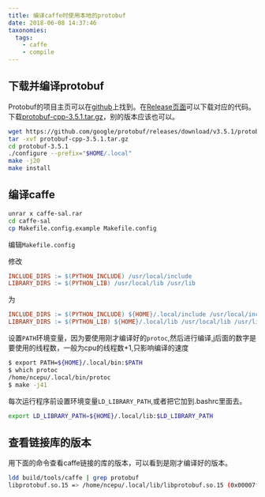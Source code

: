 ```yaml
---
title: 编译caffe时使用本地的protobuf
date: 2018-06-08 14:37:46
taxonomies:
  tags:
    - caffe
    - compile
---
```


## 下载并编译protobuf

Protobuf的项目主页可以在[github](https://github.com/google/protobuf)上找到。在[Release页面](https://github.com/google/protobuf/releases)可以下载对应的代码。下载[protobuf-cpp-3.5.1.tar.gz](https://github.com/google/protobuf/releases/download/v3.5.1/protobuf-cpp-3.5.1.tar.gz)，别的版本应该也可以。

```bash
wget https://github.com/google/protobuf/releases/download/v3.5.1/protobuf-cpp-3.5.1.tar.gz
tar -xvf protobuf-cpp-3.5.1.tar.gz
cd protobuf-3.5.1
./configure --prefix="$HOME/.local"
make -j20
make install
```

## 编译caffe

```bash
unrar x caffe-sal.rar
cd caffe-sal
cp Makefile.config.example Makefile.config
```

编辑`Makefile.config`

修改

```Makefile
INCLUDE_DIRS := $(PYTHON_INCLUDE) /usr/local/include
LIBRARY_DIRS := $(PYTHON_LIB) /usr/local/lib /usr/lib
```

为

```Makefile
INCLUDE_DIRS := $(PYTHON_INCLUDE) ${HOME}/.local/include /usr/local/include /usr/include/hdf5/serial/
LIBRARY_DIRS := $(PYTHON_LIB) ${HOME}/.local/lib /usr/local/lib /usr/lib /usr/lib/x86_64-linux-gnu/hdf5/serial/
```

设置`PATH`环境变量，因为要使用刚才编译好的`protoc`,然后进行编译,j后面的数字是要使用的线程数，一般为cpu的线程数+1,只影响编译的速度

```bash
$ export PATH=${HOME}/.local/bin:$PATH
$ which protoc
/home/ncepu/.local/bin/protoc
$ make -j41
```

每次运行程序前设置环境变量`LD_LIBRARY_PATH`,或者把它加到.bashrc里面去。

```bash
export LD_LIBRARY_PATH=${HOME}/.local/lib:$LD_LIBRARY_PATH
```

## 查看链接库的版本

用下面的命令查看caffe链接的库的版本，可以看到是刚才编译好的版本。

```bash
ldd build/tools/caffe | grep protobuf
libprotobuf.so.15 => /home/ncepu/.local/lib/libprotobuf.so.15 (0x00007f7795fc1000)
```
